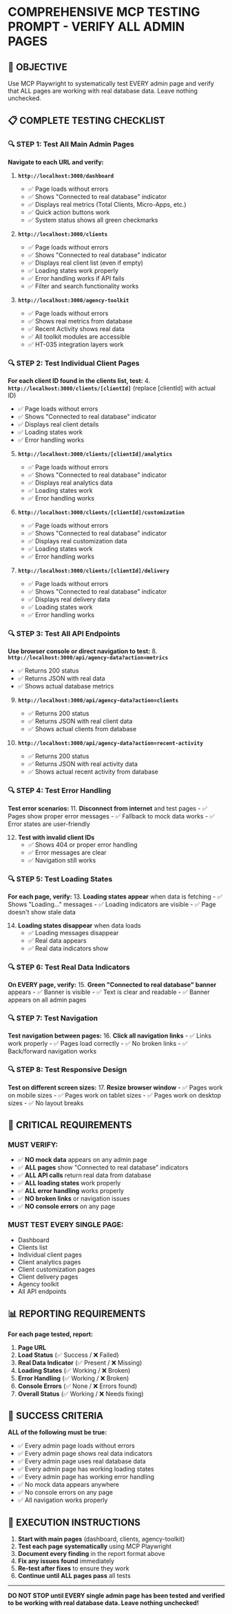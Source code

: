 # **COMPREHENSIVE MCP TESTING PROMPT - VERIFY ALL ADMIN PAGES**

## 🎯 **OBJECTIVE**
Use MCP Playwright to systematically test EVERY admin page and verify that ALL pages are working with real database data. Leave nothing unchecked.

## 📋 **COMPLETE TESTING CHECKLIST**

### **🔍 STEP 1: Test All Main Admin Pages**

**Navigate to each URL and verify:**
1. **`http://localhost:3000/dashboard`**
   - ✅ Page loads without errors
   - ✅ Shows "Connected to real database" indicator
   - ✅ Displays real metrics (Total Clients, Micro-Apps, etc.)
   - ✅ Quick action buttons work
   - ✅ System status shows all green checkmarks

2. **`http://localhost:3000/clients`**
   - ✅ Page loads without errors
   - ✅ Shows "Connected to real database" indicator
   - ✅ Displays real client list (even if empty)
   - ✅ Loading states work properly
   - ✅ Error handling works if API fails
   - ✅ Filter and search functionality works

3. **`http://localhost:3000/agency-toolkit`**
   - ✅ Page loads without errors
   - ✅ Shows real metrics from database
   - ✅ Recent Activity shows real data
   - ✅ All toolkit modules are accessible
   - ✅ HT-035 integration layers work

### **🔍 STEP 2: Test Individual Client Pages**

**For each client ID found in the clients list, test:**
4. **`http://localhost:3000/clients/[clientId]`** (replace [clientId] with actual ID)
   - ✅ Page loads without errors
   - ✅ Shows "Connected to real database" indicator
   - ✅ Displays real client details
   - ✅ Loading states work
   - ✅ Error handling works

5. **`http://localhost:3000/clients/[clientId]/analytics`**
   - ✅ Page loads without errors
   - ✅ Shows "Connected to real database" indicator
   - ✅ Displays real analytics data
   - ✅ Loading states work
   - ✅ Error handling works

6. **`http://localhost:3000/clients/[clientId]/customization`**
   - ✅ Page loads without errors
   - ✅ Shows "Connected to real database" indicator
   - ✅ Displays real customization data
   - ✅ Loading states work
   - ✅ Error handling works

7. **`http://localhost:3000/clients/[clientId]/delivery`**
   - ✅ Page loads without errors
   - ✅ Shows "Connected to real database" indicator
   - ✅ Displays real delivery data
   - ✅ Loading states work
   - ✅ Error handling works

### **🔍 STEP 3: Test All API Endpoints**

**Use browser console or direct navigation to test:**
8. **`http://localhost:3000/api/agency-data?action=metrics`**
   - ✅ Returns 200 status
   - ✅ Returns JSON with real data
   - ✅ Shows actual database metrics

9. **`http://localhost:3000/api/agency-data?action=clients`**
   - ✅ Returns 200 status
   - ✅ Returns JSON with real client data
   - ✅ Shows actual clients from database

10. **`http://localhost:3000/api/agency-data?action=recent-activity`**
    - ✅ Returns 200 status
    - ✅ Returns JSON with real activity data
    - ✅ Shows actual recent activity from database

### **🔍 STEP 4: Test Error Handling**

**Test error scenarios:**
11. **Disconnect from internet** and test pages
    - ✅ Pages show proper error messages
    - ✅ Fallback to mock data works
    - ✅ Error states are user-friendly

12. **Test with invalid client IDs**
    - ✅ Shows 404 or proper error handling
    - ✅ Error messages are clear
    - ✅ Navigation still works

### **🔍 STEP 5: Test Loading States**

**For each page, verify:**
13. **Loading states appear** when data is fetching
    - ✅ Shows "Loading..." messages
    - ✅ Loading indicators are visible
    - ✅ Page doesn't show stale data

14. **Loading states disappear** when data loads
    - ✅ Loading messages disappear
    - ✅ Real data appears
    - ✅ Real data indicators show

### **🔍 STEP 6: Test Real Data Indicators**

**On EVERY page, verify:**
15. **Green "Connected to real database" banner** appears
    - ✅ Banner is visible
    - ✅ Text is clear and readable
    - ✅ Banner appears on all admin pages

### **🔍 STEP 7: Test Navigation**

**Test navigation between pages:**
16. **Click all navigation links**
    - ✅ Links work properly
    - ✅ Pages load correctly
    - ✅ No broken links
    - ✅ Back/forward navigation works

### **🔍 STEP 8: Test Responsive Design**

**Test on different screen sizes:**
17. **Resize browser window**
    - ✅ Pages work on mobile sizes
    - ✅ Pages work on tablet sizes
    - ✅ Pages work on desktop sizes
    - ✅ No layout breaks

## 🚨 **CRITICAL REQUIREMENTS**

### **MUST VERIFY:**
- ✅ **NO mock data** appears on any admin page
- ✅ **ALL pages** show "Connected to real database" indicators
- ✅ **ALL API calls** return real data from database
- ✅ **ALL loading states** work properly
- ✅ **ALL error handling** works properly
- ✅ **NO broken links** or navigation issues
- ✅ **NO console errors** on any page

### **MUST TEST EVERY SINGLE PAGE:**
- Dashboard
- Clients list
- Individual client pages
- Client analytics pages
- Client customization pages
- Client delivery pages
- Agency toolkit
- All API endpoints

## 📊 **REPORTING REQUIREMENTS**

**For each page tested, report:**
1. **Page URL**
2. **Load Status** (✅ Success / ❌ Failed)
3. **Real Data Indicator** (✅ Present / ❌ Missing)
4. **Loading States** (✅ Working / ❌ Broken)
5. **Error Handling** (✅ Working / ❌ Broken)
6. **Console Errors** (✅ None / ❌ Errors found)
7. **Overall Status** (✅ Working / ❌ Needs fixing)

## 🎯 **SUCCESS CRITERIA**

**ALL of the following must be true:**
- ✅ Every admin page loads without errors
- ✅ Every admin page shows real data indicators
- ✅ Every admin page uses real database data
- ✅ Every admin page has working loading states
- ✅ Every admin page has working error handling
- ✅ No mock data appears anywhere
- ✅ No console errors on any page
- ✅ All navigation works properly

## 🚀 **EXECUTION INSTRUCTIONS**

1. **Start with main pages** (dashboard, clients, agency-toolkit)
2. **Test each page systematically** using MCP Playwright
3. **Document every finding** in the report format above
4. **Fix any issues found** immediately
5. **Re-test after fixes** to ensure they work
6. **Continue until ALL pages pass** all tests

---

**DO NOT STOP until EVERY single admin page has been tested and verified to be working with real database data. Leave nothing unchecked!**

